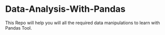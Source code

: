 # Data-Analysis-With-Pandas
This Repo will help you will all the required data manipulations to learn with Pandas Tool.
